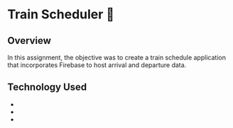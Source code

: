# Train Scheduler :station:	

## Overview

In this assignment, the objective was to create a train schedule application that incorporates Firebase to host arrival and departure data. 

## Technology Used

* 
* 
* 

